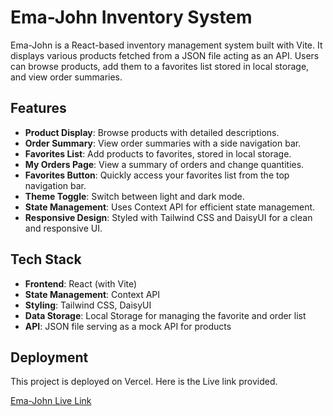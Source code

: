 # Ema-John Inventory System

Ema-John is a React-based inventory management system built with Vite. It displays various products fetched from a JSON file acting as an API. Users can browse products, add them to a favorites list stored in local storage, and view order summaries.

## Features

- **Product Display**: Browse products with detailed descriptions.
- **Order Summary**: View order summaries with a side navigation bar.
- **Favorites List**: Add products to favorites, stored in local storage.
- **My Orders Page**: View a summary of orders and change quantities.
- **Favorites Button**: Quickly access your favorites list from the top navigation bar.
- **Theme Toggle**: Switch between light and dark mode.
- **State Management**: Uses Context API for efficient state management.
- **Responsive Design**: Styled with Tailwind CSS and DaisyUI for a clean and responsive UI.

## Tech Stack

- **Frontend**: React (with Vite)
- **State Management**: Context API
- **Styling**: Tailwind CSS, DaisyUI
- **Data Storage**: Local Storage for managing the favorite and order list
- **API**: JSON file serving as a mock API for products

## Deployment
This project is deployed on Vercel. Here is the Live link provided.

[Ema-John Live Link](https://ema-john-ecommerce-vert.vercel.app/home)
